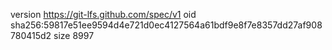 version https://git-lfs.github.com/spec/v1
oid sha256:59817e51ee9594d4e721d0ec4127564a61bdf9e8f7e8357dd27af908780415d2
size 8997
